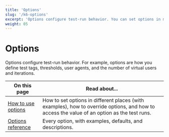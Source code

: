 ```yaml
---
title: 'Options'
slug: '/k6-options'
excerpt: 'Options configure test-run behavior. You can set options in multiple locations. Examples for how to use options, and a complete reference.'
weight: 05
---
```


# Options

Options configure test-run behavior.
For example, options are how you define test tags, thresholds, user agents, and the number of virtual users and iterations.

| On this page                                                                 | Read about...                                                                                                                               |
| ---------------------------------------------------------------------------- | ------------------------------------------------------------------------------------------------------------------------------------------- |
| [How to use options](https://grafana.com/docs/k6/<K6_VERSION>/using-k6/k6-options/how-to)   | How to set options in different places (with examples), how to override options, and how to access the value of an option as the test runs. |
| [Options reference](https://grafana.com/docs/k6/<K6_VERSION>/using-k6/k6-options/reference) | Every option, with examples, defaults, and descriptions.                                                                                    |
